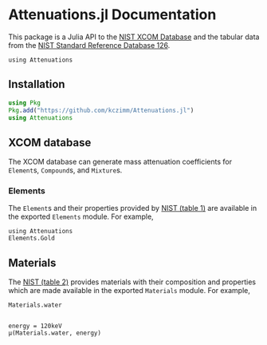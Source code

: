 # Attenuations.jl Documentation
This package is a Julia API to the [NIST XCOM Database](https://www.physics.nist.gov/PhysRefData/Xcom/html/xcom1.html) and the tabular data from the [NIST Standard Reference Database 126](https://www.nist.gov/pml/x-ray-mass-attenuation-coefficients).

```@setup load
using Attenuations
```

## Installation
```julia
using Pkg
Pkg.add("https://github.com/kczimm/Attenuations.jl")
using Attenuations
```

## XCOM database
The XCOM database can generate mass attenuation coefficients for `Element`s, `Compound`s, and `Mixture`s.

### Elements
The `Element`s and their properties provided by [NIST (table 1)](https://physics.nist.gov/PhysRefData/XrayMassCoef/tab1.html) are available in the exported `Elements` module. For example,

```@repl
using Attenuations
Elements.Gold
```

## Materials
The [NIST (table 2)](https://physics.nist.gov/PhysRefData/XrayMassCoef/tab2.html) provides materials with their composition and properties which are made available in the exported `Materials` module. For example,

```@repl load
Materials.water
```

```@repl load

energy = 120keV
μ(Materials.water, energy)
```
